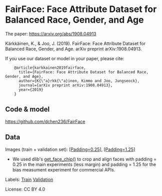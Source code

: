 # FairFace: Face Attribute Dataset for Balanced Race, Gender, and Age

The paper: https://arxiv.org/abs/1908.04913

Kärkkäinen, K., & Joo, J. (2019). FairFace: Face Attribute Dataset for Balanced Race, Gender, and Age. arXiv preprint arXiv:1908.04913.

If you use our dataset or model in your paper, please cite:

        @article{karkkainen2019fairface,
          title={FairFace: Face Attribute Dataset for Balanced Race, Gender, and Age},
          author={K{\"a}rkk{\"a}inen, Kimmo and Joo, Jungseock},
          journal={arXiv preprint arXiv:1908.04913},
          year={2019}
        }

## Code & model

https://github.com/dchen236/FairFace

## Data

Images (train + validation set): 
[\[Padding=0.25\]](https://drive.google.com/file/d/1Z1RqRo0_JiavaZw2yzZG6WETdZQ8qX86/view?usp=sharing), 
[\[Padding=1.25\]](https://drive.google.com/file/d/1g7qNOZz9wC7OfOhcPqH1EZ5bk1UFGmlL/view?usp=sharing)

* We used dlib's [get_face_chip()](http://dlib.net/python/index.html#dlib.get_face_chip) to crop and align faces with padding = 0.25 in the main experiments (less margin) and padding = 1.25 for the bias measument experiment for commercial APIs. 


Labels: 
[Train](https://drive.google.com/file/d/1i1L3Yqwaio7YSOCj7ftgk8ZZchPG7dmH/view?usp=sharing)
[Validation](https://drive.google.com/file/d/1wOdja-ezstMEp81tX1a-EYkFebev4h7D/view?usp=sharing)


License: CC BY 4.0

